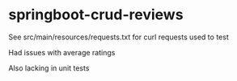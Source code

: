 # springboot-crud-reviews
<p>See src/main/resources/requests.txt for curl requests used to test
<p>Had issues with average ratings
<p>Also lacking in unit tests
